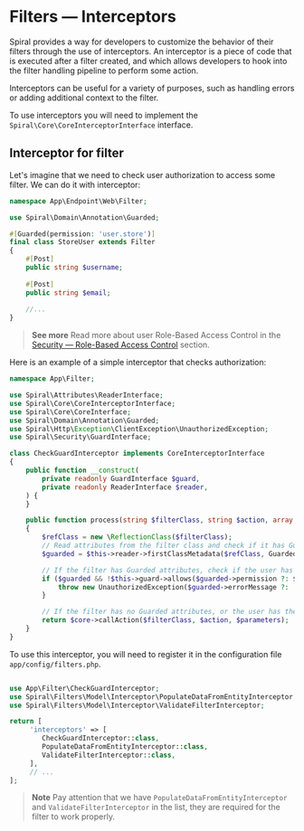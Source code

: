 # Filters — Interceptors

Spiral provides a way for developers to customize the behavior of their filters through the use of interceptors. An 
interceptor is a piece of code that is executed after a filter created, and which allows developers to hook into the 
filter handling pipeline to perform some action.

Interceptors can be useful for a variety of purposes, such as handling errors or adding additional context to the
filter.

To use interceptors you will need to implement the `Spiral\Core\CoreInterceptorInterface` interface.

## Interceptor for filter

Let's imagine that we need to check user authorization to access some filter. We can do it with interceptor:

```php app/src/Endpoint/Web/Filter/StoreUser.php
namespace App\Endpoint\Web\Filter;

use Spiral\Domain\Annotation\Guarded;

#[Guarded(permission: 'user.store')]
final class StoreUser extends Filter
{
    #[Post]
    public string $username;
    
    #[Post]
    public string $email;
    
    //...
}
```

> **See more**
> Read more about user Role-Based Access Control in the [Security — Role-Based Access Control](../security/rbac.md)
> section.

Here is an example of a simple interceptor that checks authorization:

```php
namespace App\Filter;

use Spiral\Attributes\ReaderInterface;
use Spiral\Core\CoreInterceptorInterface;
use Spiral\Core\CoreInterface;
use Spiral\Domain\Annotation\Guarded;
use Spiral\Http\Exception\ClientException\UnauthorizedException;
use Spiral\Security\GuardInterface;

class CheckGuardInterceptor implements CoreInterceptorInterface
{
    public function __construct(
        private readonly GuardInterface $guard,
        private readonly ReaderInterface $reader,
    ) {
    }

    public function process(string $filterClass, string $action, array $parameters, CoreInterface $core): mixed
    {
        $refClass = new \ReflectionClass($filterClass);
        // Read attributes from the filter class and check if it has Guarded annotation
        $guarded = $this->reader->firstClassMetadata($refClass, Guarded::class);

        // If the filter has Guarded attributes, check if the user has the permission
        if ($guarded && !$this->guard->allows($guarded->permission ?: $filterClass)) {
            throw new UnauthorizedException($guarded->errorMessage ?: 'Access denied');
        }

        // If the filter has no Guarded attributes, or the user has the permission, continue
        return $core->callAction($filterClass, $action, $parameters);
    }
}
```

To use this interceptor, you will need to register it in the configuration file `app/config/filters.php`.

```php

use App\Filter\CheckGuardInterceptor;
use Spiral\Filters\Model\Interceptor\PopulateDataFromEntityInterceptor;
use Spiral\Filters\Model\Interceptor\ValidateFilterInterceptor;

return [    
     'interceptors' => [
        CheckGuardInterceptor::class,
        PopulateDataFromEntityInterceptor::class,
        ValidateFilterInterceptor::class,
     ],
     // ...
];
```

> **Note**
> Pay attention that we have `PopulateDataFromEntityInterceptor` and `ValidateFilterInterceptor` in the list, they are
> required for the filter to work properly.